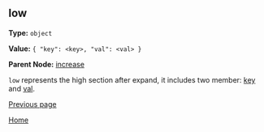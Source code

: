 low
----------

**Type:** `object`

**Value:** `{ "key": <key>, "val": <val> }`

**Parent Node:** [increase](increase.md)

`low` represents the high section after expand, it includes two member: [key](key.md) and [val](val.md).

[Previous page](../table.md)

[Home](../../../index.md)